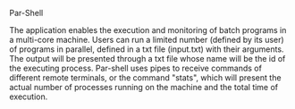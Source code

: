 Par-Shell

The application enables the execution and monitoring of batch programs in a multi-core machine. 
Users can run a limited number (defined by its user) of programs in parallel, defined in a txt file (input.txt) with their arguments. The output will be presented through a txt file whose name will be the id of the executing process.
Par-shell uses pipes to receive commands of different remote terminals, or the command "stats", which will present the actual number of processes running on the machine and the total time of execution.
